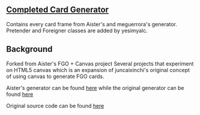 ## [Completed Card Generator](https://yesimyalc.github.io/FGO-Card-Generator/fgo.html)
Contains every card frame from Aister's and meguerrora's generator. 
Pretender and Foreigner classes are added by yesimyalc. 

## Background
Forked from Aister's FGO + Canvas project
Several projects that experiment on HTML5 canvas which is an expansion of juncaixinchi's original concept of using canvas to generate FGO cards. 

Aister's generator can be found [here](https://aister.github.io/FGO/fgo.html) while the 
original generator can be found [here](https://juncaixinchi.github.io/FGO/fgo.html)

Original source code can be found [here](https://github.com/juncaixinchi/FGO)
